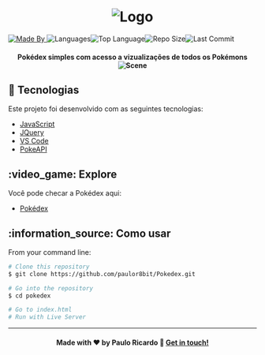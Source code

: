 <h1 align="center"><img alt="Logo" src="https://pokedex--pauloricardo14.repl.co/imgs/capa.jpg">
</h1><a href="https://www.linkedin.com/in/paulor8bit//"><img alt="Made By" src="https://img.shields.io/static/v1?label=Made%20By&amp;message=paulo%20ricardo&amp;color=orange&amp;style=for-the-badge"> </a><img alt="Languages" src="https://img.shields.io/github/languages/count/paulor8bit/Pokedex?style=for-the-badge"><img alt="Top Language" src="https://img.shields.io/github/languages/top/paulor8bit/Pokedex?style=for-the-badge"><img alt="Repo Size" src="https://img.shields.io/github/repo-size/paulor8bit/Pokedex?style=for-the-badge"><img alt="Last Commit" src="https://img.shields.io/github/last-commit/paulor8bit/Pokedex?style=for-the-badge">

<h4 align="center">
Pokédex simples com acesso a vizualizações de todos os Pokémons

<br>

<img alt="Scene" src="https://pokedex--pauloricardo14.repl.co/imgs/pokedex.png">

## :rocket: Tecnologias

Este projeto foi desenvolvido com as seguintes tecnologias:

* [JavaScript](https://developer.mozilla.org/pt-BR/docs/Web/JavaScript)
* [JQuery](https://jquery.com/)
* [VS Code](https://code.visualstudio.com/)
* [PokeAPI](https://pokeapi.co//)

## :video\_game: Explore

Você pode checar a Pokédex aqui:

* [Pokédex](https://rafaelmartins92.github.io/game-dev/)

## :information\_source: Como usar

From your command line:

``` bash
# Clone this repository
$ git clone https://github.com/paulor8bit/Pokedex.git

# Go into the repository
$ cd pokedex

# Go to index.html
# Run with Live Server
```



- - -

<h4 align="center">Made with ♥ by Paulo Ricardo 👋 <a href="https://www.linkedin.com/in/paulor8bit//" target="_blank">Get in touch!</a>
</h4>
